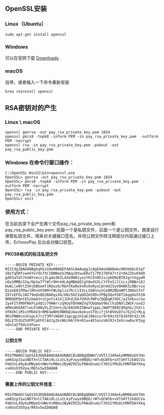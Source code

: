## OpenSSL安装
### Linux（Ubuntu）


`sudo apt-get install openssl`


### Windows

可以在官网下载 [Downloads](https://www.openssl.org/source/) .

### macOS

自带，或者输入一下命令重新安装



`brew reinstall openssl`


## RSA密钥对的产生
### Linux \ macOS


```
openssl genrsa -out pay_rsa_private_key.pem 1024
openssl pkcs8 -topk8 -inform PEM -in pay_rsa_private_key.pem  -outform PEM -nocrypt
openssl rsa -in pay_rsa_private_key.pem -pubout -out  pay_rsa_public_key.pem
```

### Windows 在命令行窗口操作：


```
C:\OpenSSL-Win32\bin>openssl.exe
OpenSSL> genrsa -out pay_rsa_private_key.pem 1024
OpenSSL> pkcs8 -topk8 -inform PEM -in pay_rsa_private_key.pem  -outform PEM -nocrypt
OpenSSL> rsa -in pay_rsa_private_key.pem -pubout -out  pay_rsa_public_key.pem
OpenSSL> exit
```


### 使用方式：

在当前目录下会产生两个文件pay_rsa_private_key.pem和 pay_rsa_public_key.pem. 前面一个是私钥文件，后面一个是公钥文件。商家自行保管私钥文件，用来对关键接口签名，并将公钥文件除注释部分内容通过接口上传，EchoooPay 后台会对接口验签。

#### PKCS8格式的标注私钥文件


```
-----BEGIN PRIVATE KEY-----
MIICdgIBADANBgkqhkiG9w0BAQEFAASCAmAwggJcAgEAAoGBANabv9RXmXbcD1qT
I0zTqhRfsee6Yo7OnfXCI0NNeeUJMAqz0twu60uTI/PDJ70FA7+tZ+9AJZhv69dO
gdO3aTwYJVoWYcmcvj3Lq4w3KZL4da9W8zyazYHJZn0hIs/pbENzBT8JgrnVgywM
uEw1MMBiSSq/HpSw7flWlr9Hrm9LAgMBAAECgYAe4S5LCYfFeIilCcLsjRBN+i8J
HuKLleNYt2SHjKBbemT1RUaz8/RbXYKw0oXnRs9xRyxLWrmOI5yV0HAR3LRBc+va
DzaeE03fMavlHhnUV50M+FWLDplia7R/CvIVLLSO8nnuSCe8M2RDaNPtZNGkSfnf
I87xEFGL1NIf9oQoQQJBAOqsXA/bBz5623aQOZmS9Dv3PBgSQafO8T2AqqOoS51N
9M9ODPQntE5nhmA3+sCpnYi41XjJUhdjbkfU9VhfWPsCQQDqHJVDC/a15X6vzcSw
ZyeFITXM9FNkPcpXQtz79HWrrzq9UaTOVmWZVqTUbQmaV96clhzDNXlZWSF/oxdJ
mRHxAkEA6TrwLFn08yXLZCSm+njQ/6ASO6I5WnwTyppL/WdP70EBI99ghG/JhXri
VFKOhliM1stMbkU3r0ME4aNHS9NHbQJAavkokvxSfQcifj5t05UvD7v/E2nI+RLq
9DiPNWmcoxhspLk7rzT3M7vNkWtJagcgpzhIaEJ08oixr9rb9ztEYQJAY8t4Z/3A
DQLETh3GZ5XPPCpEFElAXJg1ksNU/HAlF6+DCwv4E5ainVAlR3+ZeXcvw0a/KTpg
vOntaIf9dsS4Fw==
-----END PRIVATE KEY-----
```

#### 公钥文件


```
-----BEGIN PUBLIC KEY-----
MIGfMA0GCSqGSIb3DQEBAQUAA4GNADCBiQKBgQDWm7/UV5l23A9akyNM06oUX7Hn
umKOzp31wiNDTXnlCTAKs9LcLutLkyPzwye9BQO/rWfvQCWYb+vXToHTt2k8GCVa
FmHJnL49y6uMNymS+HWvVvM8ms2ByWZ9ISLP6WxDcwU/CYK51YMsDLhMNTDAYkkq
vx6UsO35Vpa/R65vSwIDAQAB
-----END PUBLIC KEY-----
```


#### 需要上传的公钥文件信息：


```
MIGfMA0GCSqGSIb3DQEBAQUAA4GNADCBiQKBgQDWm7/UV5l23A9akyNM06oUX7Hn
umKOzp31wiNDTXnlCTAKs9LcLutLkyPzwye9BQO/rWfvQCWYb+vXToHTt2k8GCVa
FmHJnL49y6uMNymS+HWvVvM8ms2ByWZ9ISLP6WxDcwU/CYK51YMsDLhMNTDAYkkq
vx6UsO35Vpa/R65vSwIDAQAB
```